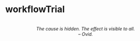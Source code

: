 # workflowTrial
<!-- QUOTE:START -->
<p align="center"><br><i>The cause is hidden. The effect is visible to all.</i><br><i>– Ovid.</i><br></p>
<!-- QUOTE:END -->

